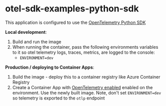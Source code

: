 # otel-sdk-examples-python-sdk
This application is configured to use the [OpenTelemetry Python SDK](https://opentelemetry.io/docs/languages/python/)

**Local development**:
1. Build and run the image
2. When running the container, pass the following environments variables to it so otel telemetry logs, traces, metrics, are logged to the console:
    - `ENVIRONMENT=dev`

**Production / deploying to Container Apps**:
1. Build the image - deploy this to a container registry like Azure Container Registry
2. Create a Container App with [OpenTelemetry enabled](https://learn.microsoft.com/en-us/azure/container-apps/opentelemetry-agents?tabs=azure-cli#environment-variables) enabled on the environment. Use the newly built image. Note, don't set `ENVIRONMENT=dev` so telemetry is exported to the `otlp` endpoint